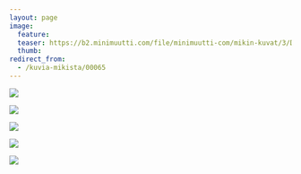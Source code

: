 ```yaml
---
layout: page
image:
  feature:
  teaser: https://b2.minimuutti.com/file/minimuutti-com/mikin-kuvat/3/DS30773-245px.jpg
  thumb:
redirect_from:
  - /kuvia-mikista/00065
---
```


![](https://b2.minimuutti.com/file/minimuutti-com/mikin-kuvat/3/DS30763-800px.jpg)

![](https://b2.minimuutti.com/file/minimuutti-com/mikin-kuvat/3/DS30761-800px.jpg)

![](https://b2.minimuutti.com/file/minimuutti-com/mikin-kuvat/3/DS30767-800px.jpg)

![](https://b2.minimuutti.com/file/minimuutti-com/mikin-kuvat/3/DS30775-800px.jpg)

![](https://b2.minimuutti.com/file/minimuutti-com/mikin-kuvat/3/DS30776-800px.jpg)
